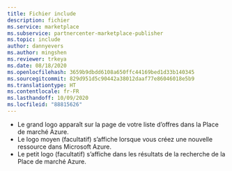 ```yaml
---
title: Fichier include
description: fichier
ms.service: marketplace
ms.subservice: partnercenter-marketplace-publisher
ms.topic: include
author: dannyevers
ms.author: mingshen
ms.reviewer: trkeya
ms.date: 08/18/2020
ms.openlocfilehash: 3659b9dbdd6108a650ffc44169bed1d33b140345
ms.sourcegitcommit: 829d951d5c90442a38012daaf77e86046018e5b9
ms.translationtype: HT
ms.contentlocale: fr-FR
ms.lasthandoff: 10/09/2020
ms.locfileid: "88815626"
---
```

- Le grand logo apparaît sur la page de votre liste d’offres dans la Place de marché Azure.
- Le logo moyen (facultatif) s’affiche lorsque vous créez une nouvelle ressource dans Microsoft Azure.
- Le petit logo (facultatif) s’affiche dans les résultats de la recherche de la Place de marché Azure.
